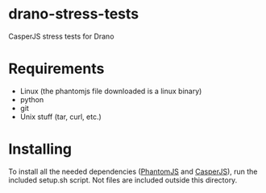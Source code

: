 drano-stress-tests
==================
CasperJS stress tests for Drano

Requirements
============
 * Linux (the phantomjs file downloaded is a linux binary)
 * python
 * git
 * Unix stuff (tar, curl, etc.)

Installing
==========
To install all the needed dependencies ([PhantomJS](http://phantomjs.org/) and [CasperJS](http://casperjs.org/)),
run the included setup.sh script.  Not files are included outside this directory.

